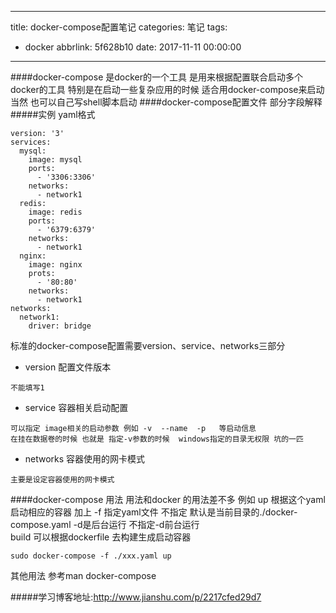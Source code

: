 
---
title: docker-compose配置笔记
categories: 笔记
tags:
  - docker
abbrlink: 5f628b10
date: 2017-11-11 00:00:00
---
####docker-compose 是docker的一个工具 是用来根据配置联合启动多个docker的工具  特别是在启动一些复杂应用的时候 适合用docker-compose来启动  当然 也可以自己写shell脚本启动 
####docker-compose配置文件 部分字段解释
#####实例 yaml格式
```
version: '3'
services: 
  mysql: 
    image: mysql
    ports:
      - '3306:3306'
    networks:
      - network1
  redis: 
    image: redis
    ports:
      - '6379:6379'
    networks: 
      - network1
  nginx:
    image: nginx
    prots:
      - '80:80'
    networks:
      - network1
networks:
  network1:
    driver: bridge
```
标准的docker-compose配置需要version、service、networks三部分
* version 配置文件版本
```
不能填写1  
```
* service 容器相关启动配置
```
可以指定 image相关的启动参数 例如 -v  --name  -p   等启动信息
在挂在数据卷的时候 也就是 指定-v参数的时候  windows指定的目录无权限 坑的一匹  
```
* networks 容器使用的网卡模式
```
主要是设定容器使用的网卡模式  
```

####docker-compose 用法 
用法和docker 的用法差不多 
例如
    up 根据这个yaml启动相应的容器  加上 -f  指定yaml文件  不指定 默认是当前目录的./docker-compose.yaml   -d是后台运行 不指定-d前台运行  
    build  可以根据dockerfile 去构建生成启动容器 
```
sudo docker-compose -f ./xxx.yaml up 
```
其他用法 参考man docker-compose 

#####学习博客地址:http://www.jianshu.com/p/2217cfed29d7
